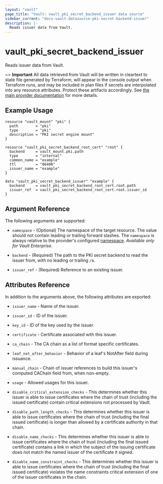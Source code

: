 ```yaml
---
layout: "vault"
page_title: "Vault: vault_pki_secret_backend_issuer data source"
sidebar_current: "docs-vault-datasource-pki-secret-backend-issuer"
description: |-
  Reads issuer data from Vault.
---
```


# vault\_pki\_secret\_backend\_issuer

Reads issuer data from Vault.

~> **Important** All data retrieved from Vault will be
written in cleartext to state file generated by Terraform, will appear in
the console output when Terraform runs, and may be included in plan files
if secrets are interpolated into any resource attributes.
Protect these artifacts accordingly. See
[the main provider documentation](../index.html)
for more details.

## Example Usage

```hcl
resource "vault_mount" "pki" {
  path        = "pki"
  type        = "pki"
  description = "PKI secret engine mount"
}

resource "vault_pki_secret_backend_root_cert" "root" {
  backend     = vault_mount.pki.path
  type        = "internal"
  common_name = "example"
  ttl         = "86400"
  issuer_name = "example"
}

data "vault_pki_secret_backend_issuer" "example" {
  backend     = vault_pki_secret_backend_root_cert.root.path
  issuer_ref  = vault_pki_secret_backend_root_cert.root.issuer_id
}
```

## Argument Reference

The following arguments are supported:

* `namespace` - (Optional) The namespace of the target resource.
  The value should not contain leading or trailing forward slashes.
  The `namespace` is always relative to the provider's configured [namespace](/docs/providers/vault/index.html#namespace).
  *Available only for Vault Enterprise*.

* `backend` - (Required) The path to the PKI secret backend to
  read the issuer from, with no leading or trailing `/`s.

* `issuer_ref` - (Required) Reference to an existing issuer.

## Attributes Reference

In addition to the arguments above, the following attributes are exported:

* `issuer_name` - Name of the issuer.

* `issuer_id` - ID of the issuer.

* `key_id` - ID of the key used by the issuer.

* `certificate` - Certificate associated with this issuer.

* `ca_chain` - The CA chain as a list of format specific certificates.

* `leaf_not_after_behavior` - Behavior of a leaf's NotAfter field during issuance.

* `manual_chain` - Chain of issuer references to build this issuer's computed 
  CAChain field from, when non-empty.

* `usage` - Allowed usages for this issuer.

* `disable_critical_extension_checks` - This determines whether this
  issuer is able to issue certificates where the chain of trust (including the
  issued certificate) contain critical extensions not processed by Vault.

* `disable_path_length_checks` - This determines whether this issuer
  is able to issue certificates where the chain of trust (including the final
  issued certificate) is longer than allowed by a certificate authority in that
  chain.

* `disable_name_checks` - This determines whether this issuer is able
  to issue certificates where the chain of trust (including the final issued
  certificate) contains a link in which the subject of the issuing certificate
  does not match the named issuer of the certificate it signed.

* `disable_name_constraint_checks` - This determines whether this
  issuer is able to issue certificates where the chain of trust (including the
  final issued certificate) violates the name constraints critical extension of
  one of the issuer certificates in the chain.
